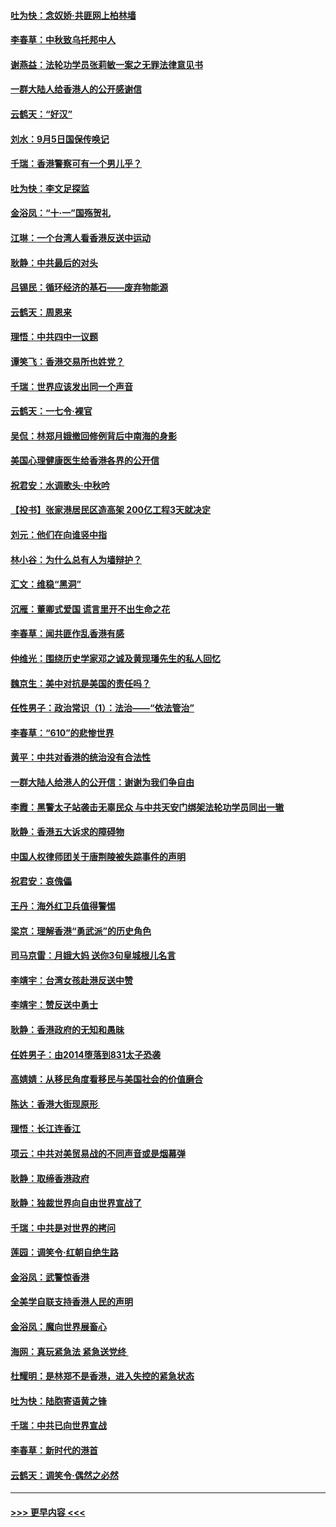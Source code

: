 #### [吐为快：念奴娇‧共匪网上柏林墙](../pages/nsc993/n11519122.md?t=09140100) 
#### [李春草：中秋致乌托邦中人](../pages/nsc993/n11518776.md?t=09140100) 
#### [谢燕益：法轮功学员张莉敏一案之无罪法律意见书](../pages/nsc993/n11517600.md?t=09140100) 
#### [一群大陆人给香港人的公开感谢信](../pages/nsc993/n11514797.md?t=09140100) 
#### [云鹤天：“好汉”](../pages/nsc993/n11513536.md?t=09140100) 
#### [刘水：9月5日国保传唤记](../pages/nsc993/n11513460.md?t=09140100) 
#### [千瑞：香港警察可有一个男儿乎？](../pages/nsc993/n11513109.md?t=09140100) 
#### [吐为快：李文足探监](../pages/nsc993/n11509622.md?t=09140100) 
#### [金浴凤：“十‧一”国殇贺礼](../pages/nsc993/n11509593.md?t=09140100) 
#### [江琳：一个台湾人看香港反送中运动](../pages/nsc993/n11509211.md?t=09140100) 
#### [耿静：中共最后的对头](../pages/nsc993/n11508308.md?t=09140100) 
#### [吕锡民：循环经济的基石——废弃物能源](../pages/nsc993/n11508212.md?t=09140100) 
#### [云鹤天：周恩来](../pages/nsc993/n11508055.md?t=09140100) 
#### [理悟：中共四中一议题](../pages/nsc993/n11507782.md?t=09140100) 
#### [谭笑飞：香港交易所也姓党？](../pages/nsc993/n11507753.md?t=09140100) 
#### [千瑞：世界应该发出同一个声音](../pages/nsc993/n11507290.md?t=09140100) 
#### [云鹤天：一七令‧裸官](../pages/nsc993/n11507177.md?t=09140100) 
#### [吴侃：林郑月娥撤回修例背后中南海的身影](../pages/nsc993/n11506876.md?t=09140100) 
#### [美国心理健康医生给香港各界的公开信](../pages/nsc993/n11506809.md?t=09140100) 
#### [祝君安：水调歌头‧中秋吟](../pages/nsc993/n11506758.md?t=09140100) 
#### [【投书】张家港居民区造高架 200亿工程3天就决定](../pages/nsc993/n11506682.md?t=09140100) 
#### [刘元：他们在向谁竖中指](../pages/nsc993/n11505384.md?t=09140100) 
#### [林小谷：为什么总有人为墙辩护？](../pages/nsc993/n11505226.md?t=09140100) 
#### [汇文：维稳“黑洞”](../pages/nsc993/n11504347.md?t=09140100) 
#### [沉雁：董卿式爱国 谎言里开不出生命之花](../pages/nsc993/n11503215.md?t=09140100) 
#### [李春草：闻共匪作乱香港有感](../pages/nsc993/n11503072.md?t=09140100) 
#### [仲维光：围绕历史学家邓之诚及黄现璠先生的私人回忆](../pages/nsc993/n11501330.md?t=09140100) 
#### [魏京生：美中对抗是美国的责任吗？](../pages/nsc993/n11500723.md?t=09140100) 
#### [任性男子：政治常识（1）：法治——“依法管治”](../pages/nsc993/n11500791.md?t=09140100) 
#### [李春草：“610”的悲惨世界](../pages/nsc993/n11501141.md?t=09140100) 
#### [黄平：中共对香港的统治没有合法性](../pages/nsc993/n11499473.md?t=09140100) 
#### [一群大陆人给港人的公开信：谢谢为我们争自由](../pages/nsc993/n11500402.md?t=09140100) 
#### [李霞：黑警太子站袭击无辜民众 与中共天安门绑架法轮功学员同出一辙](../pages/nsc993/n11499805.md?t=09140100) 
#### [耿静：香港五大诉求的障碍物](../pages/nsc993/n11497578.md?t=09140100) 
#### [中国人权律师团关于唐荆陵被失踪事件的声明](../pages/nsc993/n11500014.md?t=09140100) 
#### [祝君安：哀傀儡](../pages/nsc993/n11499776.md?t=09140100) 
#### [王丹：海外红卫兵值得警惕](../pages/nsc993/n11498138.md?t=09140100) 
#### [梁京：理解香港“勇武派”的历史角色](../pages/nsc993/n11498006.md?t=09140100) 
#### [司马京雷：月娥大妈  送你3句皇城根儿名言](../pages/nsc993/n11497885.md?t=09140100) 
#### [李靖宇：台湾女孩赴港反送中赞](../pages/nsc993/n11497721.md?t=09140100) 
#### [李靖宇：赞反送中勇士](../pages/nsc993/n11497452.md?t=09140100) 
#### [耿静：香港政府的无知和愚昧](../pages/nsc993/n11494238.md?t=09140100) 
#### [任姓男子：由2014堕落到831太子恐袭](../pages/nsc993/n11496683.md?t=09140100) 
#### [高婧婧：从移民角度看移民与美国社会的价值磨合](../pages/nsc993/n11495757.md?t=09140100) 
#### [陈达：香港大街现原形 ](../pages/nsc993/n11495441.md?t=09140100) 
#### [理悟：长江连香江](../pages/nsc993/n11495377.md?t=09140100) 
#### [项云：中共对美贸易战的不同声音或是烟幕弹](../pages/nsc993/n11494929.md?t=09140100) 
#### [耿静：取缔香港政府](../pages/nsc993/n11494218.md?t=09140100) 
#### [耿静：独裁世界向自由世界宣战了](../pages/nsc993/n11494190.md?t=09140100) 
#### [千瑞：中共是对世界的拷问](../pages/nsc993/n11493021.md?t=09140100) 
#### [莲园：调笑令‧红朝自绝生路](../pages/nsc993/n11493011.md?t=09140100) 
#### [金浴凤：武警惊香港](../pages/nsc993/n11492994.md?t=09140100) 
#### [全美学自联支持香港人民的声明](../pages/nsc993/n11492630.md?t=09140100) 
#### [金浴凤：魔向世界展畜心](../pages/nsc993/n11492599.md?t=09140100) 
#### [海网：真玩紧急法 紧急送党终 ](../pages/nsc993/n11492535.md?t=09140100) 
#### [杜耀明：是林郑不是香港，进入失控的紧急状态](../pages/nsc993/n11491420.md?t=09140100) 
#### [吐为快：陆胞寄语黄之锋](../pages/nsc993/n11491117.md?t=09140100) 
#### [千瑞：中共已向世界宣战](../pages/nsc993/n11490123.md?t=09140100) 
#### [李春草：新时代的港首](../pages/nsc993/n11489864.md?t=09140100) 
#### [云鹤天：调笑令·偶然之必然](../pages/nsc993/n11489701.md?t=09140100) 

----
#### [ >>> 更早内容 <<< ](../indexes/nsc993-earlier.md)
